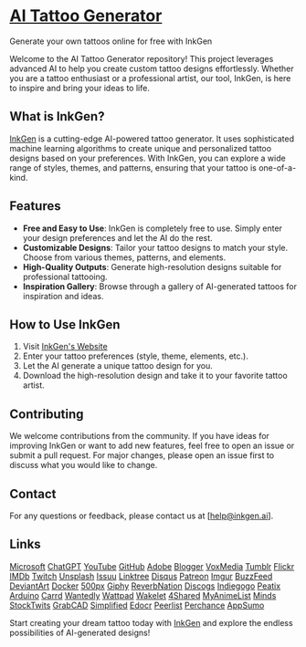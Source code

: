 # [AI Tattoo Generator](https://inkgen.ai/)
Generate your own tattoos online for free with InkGen

Welcome to the AI Tattoo Generator repository! This project leverages advanced AI to help you create custom tattoo designs effortlessly. Whether you are a tattoo enthusiast or a professional artist, our tool, InkGen, is here to inspire and bring your ideas to life.

## What is InkGen?

[InkGen](https://inkgen.ai/) is a cutting-edge AI-powered tattoo generator. It uses sophisticated machine learning algorithms to create unique and personalized tattoo designs based on your preferences. With InkGen, you can explore a wide range of styles, themes, and patterns, ensuring that your tattoo is one-of-a-kind.

## Features

- **Free and Easy to Use**: InkGen is completely free to use. Simply enter your design preferences and let the AI do the rest.
- **Customizable Designs**: Tailor your tattoo designs to match your style. Choose from various themes, patterns, and elements.
- **High-Quality Outputs**: Generate high-resolution designs suitable for professional tattooing.
- **Inspiration Gallery**: Browse through a gallery of AI-generated tattoos for inspiration and ideas.

## How to Use InkGen

1. Visit [InkGen's Website](https://inkgen.ai/)
2. Enter your tattoo preferences (style, theme, elements, etc.).
3. Let the AI generate a unique tattoo design for you.
4. Download the high-resolution design and take it to your favorite tattoo artist.


## Contributing

We welcome contributions from the community. If you have ideas for improving InkGen or want to add new features, feel free to open an issue or submit a pull request. For major changes, please open an issue first to discuss what you would like to change.


## Contact

For any questions or feedback, please contact us at [help@inkgen.ai].

## Links
[Microsoft](https://answers.microsoft.com/en-us/profile/fb490857-2b6c-469e-b782-c94dc42ba458?activeViewTab=Profile&updated=1)
[ChatGPT](https://chatgpt.com/g/g-7ItDNVPuH-ai-tattoo-generator)
[YouTube](https://www.youtube.com/redirect?q=https://inkgen.ai/)
[GitHub](https://github.com/MattPhelps/ai-tattoo-generator)
[Adobe](https://edex.adobe.com/community/member/PdXfCYkDo)
[Blogger](https://www.blogger.com/profile/16300626413900543389)
[VoxMedia](https://www.voxmedia.com/users/inkgen)
[Tumblr](https://www.tumblr.com/inkgenai/753652256500531200/ai-tattoo-generator-inkgen)
[Flickr](https://www.flickr.com/people/200895828@N03/)
[IMDb](https://www.imdb.com/user/ur183498067/?ref_=nv_usr_prof_2)
[Twitch](https://www.twitch.tv/inkgenai/about)
[Unsplash](https://unsplash.com/@inkgen)
[Issuu](https://issuu.com/inkgen)
[Linktree](https://linktr.ee/inkgen)
[Disqus](https://disqus.com/by/disqus_kecwjO3I8u/about/)
[Patreon](https://www.patreon.com/inkgen/about)
[Imgur](https://imgur.com/user/InkGen/about)
[BuzzFeed](https://www.buzzfeed.com/inkgen)
[DeviantArt](https://www.deviantart.com/inkgenai/about)
[Docker](https://hub.docker.com/repository/docker/inkgen/tattoo-generator-ai/general)
[500px](https://500px.com/p/inkgen?view=photos)
[Giphy](https://giphy.com/channel/InkGen)
[ReverbNation](https://www.reverbnation.com/inkgen?profile_view_source=header_icon_nav)
[Discogs](https://www.discogs.com/user/InkGen)
[Indiegogo](https://www.indiegogo.com/individuals/37908268)
[Peatix](https://peatix.com/user/22721479/view)
[Arduino](https://id.arduino.cc/)
[Carrd](https://aitattoogenerator.carrd.co/)
[Wantedly](https://www.wantedly.com/id/Inkgen_ai)
[Wattpad](https://www.wattpad.com/user/InkGenai)
[Wakelet](https://wakelet.com/@InkGen)
[4Shared](https://www.4shared.com/u/onl_KluI/help.html)
[MyAnimeList](https://myanimelist.net/profile/InkGen)
[Minds](https://www.minds.com/inkgen/)
[StockTwits](https://stocktwits.com/InkGen)
[GrabCAD](https://grabcad.com/matt.phelps-5)
[Simplified](https://app.simplified.com/u/inkgen)
[Edocr](https://www.edocr.com/user/help2)
[Peerlist](https://peerlist.io/inkgen/project/inkgen)
[Perchance](https://perchance.org/inkgen)
[AppSumo](https://appsumo.com/profile/InkGen/)

Start creating your dream tattoo today with [InkGen](https://inkgen.ai/) and explore the endless possibilities of AI-generated designs!

